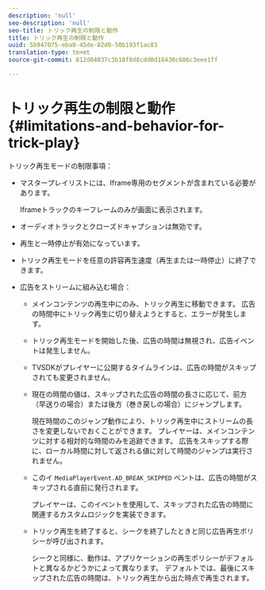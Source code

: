```yaml
---
description: 'null'
seo-description: 'null'
seo-title: トリック再生の制限と動作
title: トリック再生の制限と動作
uuid: 5b947075-eba0-45de-82d0-50b193f1ac83
translation-type: tm+mt
source-git-commit: 812d04037c3b18f8d8cdd0d18430c686c3eee1ff

---
```



# トリック再生の制限と動作 {#limitations-and-behavior-for-trick-play}

<!--<a id="section_2BC43539C5C142E085D06A7E35C76726"></a>-->

トリック再生モードの制限事項：

* マスタープレイリストには、Iframe専用のセグメントが含まれている必要があります。

   Iframeトラックのキーフレームのみが画面に表示されます。
* オーディオトラックとクローズドキャプションは無効です。
* 再生と一時停止が有効になっています。
* トリック再生モードを任意の許容再生速度（再生または一時停止）に終了できます。
* 広告をストリームに組み込む場合：

   * メインコンテンツの再生中にのみ、トリック再生に移動できます。 広告の時間中にトリック再生に切り替えようとすると、エラーが発生します。
   * トリック再生モードを開始した後、広告の時間は無視され、広告イベントは発生しません。
   * TVSDKがプレイヤーに公開するタイムラインは、広告の時間がスキップされても変更されません。
   * 現在の時間の値は、スキップされた広告の時間の長さに応じて、前方（早送りの場合）または後方（巻き戻しの場合）にジャンプします。

      現在時間のこのジャンプ動作により、トリック再生中にストリームの長さを変更しないでおくことができます。 プレイヤーは、メインコンテンツに対する相対的な時間のみを追跡できます。 広告をスキップする際に、ローカル時間に対して返される値に対して時間のジャンプは実行されません。
   * このイ `MediaPlayerEvent.AD_BREAK_SKIPPED` ベントは、広告の時間がスキップされる直前に発行されます。

      プレイヤーは、このイベントを使用して、スキップされた広告の時間に関連するカスタムロジックを実装できます。

   * トリック再生を終了すると、シークを終了したときと同じ広告再生ポリシーが呼び出されます。

      シークと同様に、動作は、アプリケーションの再生ポリシーがデフォルトと異なるかどうかによって異なります。 デフォルトでは、最後にスキップされた広告の時間は、トリック再生から出た時点で再生されます。

